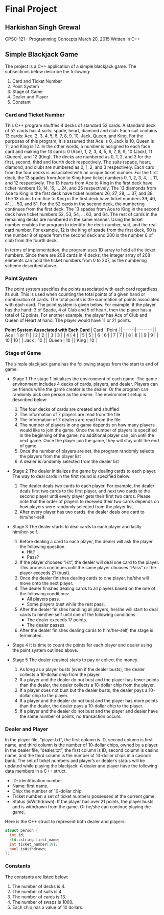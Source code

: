 # Final Project

## Harkishan Singh Grewal

CPSC-121 - Programming Concepts
March 20, 2015
Written in C++

## Simple Blackjack Game
The project is a C++ application of a simple blackjack game. The subsections
below describe the following:
  1. Card and Ticket Number
  2. Point System
  3. Stage of Game
  4. Dealer and Player
  5. Constant

### Card and Ticket Number
This C++ program shuffles 4 decks of standard 52 cards. A standard deck of 52
cards has 4 suits: spade, heart, diamond and club. Each suit contains 13
cards: Ace, 2, 3, 4, 5, 6, 7, 8, 9, 10, Jack, Queen, and King. For the
purposes of this program, it is assumed that Ace is 0, Jack is 10, Queen is
11, and King is 12. In the other words, a number is assigned to each face card
and making the 13 cards: 0 (Ace), 1, 2, 3, 4, 5, 6, 7, 8, 9, 10 (Jack),
11 (Queen), and 12 (King). The decks are numbered as 0, 1, 2, and 3 for the
first, second, third and fourth deck respectively. The suits (spade, heart,
diamond, and club) are numbered as 0, 1, 2, and 3 respectively. Each card
from the four decks is associated with an unique ticket number. For the first
deck, the 13 spades from Ace to King have ticket numbers 0, 1, 2, 3, 4, ...
11, and 12 respectively. The 13 hearts from Ace to King in the first deck have
ticket numbers 13, 14, 15, ... 24, and 25 respectively. The 13 diamonds from
Ace to King in the first deck have ticket numbers 26, 27, 28, ... 37, and 38.
The 13 clubs from Ace to King in the first deck have ticket numbers 39, 40,
41, ... 50, and 51. For the 52 cards in the second deck, the numbering
continues from the first deck. The 13 spades from Ace to King in the second
deck have ticket numbers 52, 53, 54, ... 63, and 64. The rest of cards in the
remaining decks are numbered in the same manner. Using the ticket number
enables the program to identify the deck number, suit, and the real card
number. For example, 12 is the king of spade from the first deck, 60 is the
number 9 of spade from the second deck and 200 is the number 6 of club from
the fourth deck.

In terms of implementation, the program uses 1D array to hold all the ticket
numbers. Since there are 208 cards in 4 decks, the integer array of 208
elements can hold the ticket numbers from 0 to 207, as the numbering scheme
described above.

### Point System
The point system specifies the points associated with each card regardless
its suit. This is used when counting the total points of a given hand or
combination of cards. The total points is the summation of points associated
with each card. The point system is given below. For example, if the player
has the hand: 3 of Spade, 4 of Club and 5 of heart, then the player has a
total of 12 points. For another example, the player has Ace of Club and Queen
of Heart at hand. The player would have 11 or 21 points.

**Point System Associated with Each Card**
| Card  |  Point  |
|:-----:|:-------:|
| Ace   | 1 or 11 |
|  2    |    2    |
|  3    |    3    |
|  4    |    4    |
|  5    |    5    |
|  6    |    6    |
|  7    |    7    |
|  8    |    8    |
|  9    |    9    |
|  10   |    10   |
| Jack  |    10   |
| Queen |    10   |
| King  |    10   |

### Stage of Game
The simple blackjack game has the following stages from the start to end of game:

  * Stage 1
    The stage 1 initializes the environment of each game. The game environment
    includes 4 decks of cards, players, and dealer. Players can be friends
    while the game creator is the dealer. Or the program can randomly pick one
    person as the dealer. The environment setup is described below:
    1. The four decks of cards are created and shuffled
    2. The information of 7 players are read from the file
    3. The information of 7 dealers are read from the file
    4. The number of players in one game depends on how many players would
      like to join the game. Once the number of players is specified in the
      beginning of the game, no additional player can join until the next
      game. Once the player join the game, they will stay until the end of
      game.
    5. Once the number of players are set, the program randomly selects the
      players from the player list
    6. A dealer is randomly selected from the dealer list

  * Stage 2
    The dealer initializes the game by dealing cards to each player. The way
    to deal cards in the first round is specified below:
    1. The dealer deals two cards to each player. For example, the dealer
      deals first two cards to the first player, and next two cards to the
      second player until every player gets their first two cards. Please note
      that the order of players to received their two cards depends on how
      players were randomly selected from the player list.
    2. After every player has two cards, the dealer deals one card to
      him/her-self.

  * Stage 3
    The dealer starts to deal cards to each player and lastly him/her-self.
    1. Before dealing a card to each player, the dealer will ask the player
      the following question:
        - Hit?
        - Pass?
    2. If the player chooses “Hit”, the dealer will deal one card to the
      player. This process continues until the same player chooses “Pass” or
      the player exceeds 21 (bust).
    3. Once the dealer finishes dealing cards to one player, he/she will move
      onto the next player.
    4. The dealer finishes dealing cards to all players based on the one of
      the following conditions:
        - All players pass.
        - Some players bust while the rest pass.
    5. After the dealer finishes handling all players, he/she will start to
      deal cards to him/her-self until one of the following conditions:
        - The dealer exceeds 17 points.
        - The dealer passes.
    6. After the dealer finishes dealing cards to him/her-self, the stage is
      terminated.

  * Stage 4
    It is time to count the points for each player and dealer using the point
    system outlined above.

  * Stage 5
    The dealer (casino) starts to pay or collect the money.
    1. As long as a player busts (even if the dealer busts), the dealer
      collects a 10-dollar chip from the player.
    2. If a player and the dealer do not bust and the player has fewer points
      than the dealer, the dealer collects a 10-dollar chip from the player.
    3. If a player does not bust but the dealer busts, the dealer pays a
      10-dollar chip to the player.
    4. If a player and the dealer do not bust and the player has more points
      than the dealer, the dealer pays a 10-dollar chip to the player.
    5. If a player and the dealer do not bust and the player and dealer have
      the same number of points, no transaction occurs.

### Dealer and Player
In the player file, ”player.txt”, the first column is ID, second column is
first name, and third column is the number of 10-dollar chips, owned by a
player. In the dealer file, ”dealer.txt”, the first column is ID, second
column is casino name, and the third column is the number of 10-dollar chips
in a casino’s bank. The set of ticket numbers and player’s or dealer’s status
will be updated while playing the blackjack. A dealer and player have the
following data members in a C++ struct.
  * ID: identification number.
  * Name: first name.
  * Chip: the number of 10-dollar chip.
  * Ticket number: a set of ticket numbers possessed at the current game.
  * Status (isWithdrawn): If the player has over 21 points, the player busts
    and is withdrawn from the game. Or he/she can continue playing the game.

Here is the C++ struct to represent both dealer and players:
```cpp
struct person {
  int id;
  std::string first_name;
  int ticket_number[18];
  bool isWithdrawn;
};
```

### Constants
The constants are listed below:
  1. The number of decks is 4.
  2. The number of suits is 4.
  3. The number of cards is 13.
  4. The number of swaps is 1000.
  5. Each chip has a value of 10 dollars.
